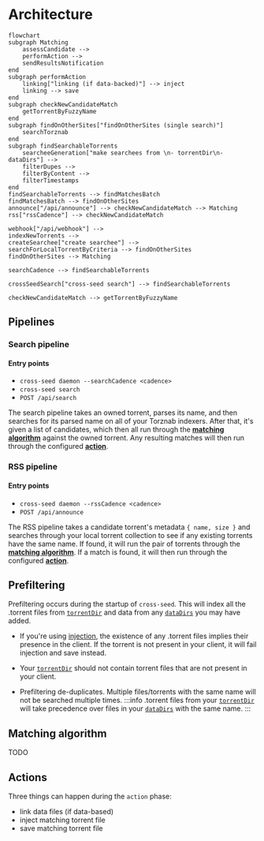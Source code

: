 # Architecture

```mermaid
flowchart
subgraph Matching
    assessCandidate -->
    performAction -->
    sendResultsNotification
end
subgraph performAction
    linking["linking (if data-backed)"] --> inject
    linking --> save
end
subgraph checkNewCandidateMatch
    getTorrentByFuzzyName
end
subgraph findOnOtherSites["findOnOtherSites (single search)"]
    searchTorznab
end
subgraph findSearchableTorrents
    searcheeGeneration["make searchees from \n- torrentDir\n- dataDirs"] -->
    filterDupes -->
    filterByContent -->
    filterTimestamps
end
findSearchableTorrents --> findMatchesBatch
findMatchesBatch --> findOnOtherSites
announce["/api/announce"] --> checkNewCandidateMatch --> Matching
rss["rssCadence"] --> checkNewCandidateMatch

webhook["/api/webhook"] -->
indexNewTorrents -->
createSearchee["create searchee"] -->
searchForLocalTorrentByCriteria --> findOnOtherSites
findOnOtherSites --> Matching

searchCadence --> findSearchableTorrents

crossSeedSearch["cross-seed search"] --> findSearchableTorrents

checkNewCandidateMatch --> getTorrentByFuzzyName
```

## Pipelines

### Search pipeline

#### Entry points

- `cross-seed daemon --searchCadence <cadence>`
- `cross-seed search`
- `POST /api/search`

The search pipeline takes an owned torrent, parses its name, and then searches for
its parsed name on all of your Torznab indexers. After that, it's given a list
of candidates, which then all run through the [**matching algorithm**](#matching-algorithm)
against the owned torrent. Any resulting matches will then run through the configured
[**action**](#actions).

### RSS pipeline

#### Entry points

- `cross-seed daemon --rssCadence <cadence>`
- `POST /api/announce`

The RSS pipeline takes a candidate torrent's metadata `{ name, size }` and
searches through your local torrent collection to see if any existing torrents
have the same name. If found, it will run the pair of torrents through the
[**matching algorithm**](#matching-algorithm). If a match is found, it will then
run through the configured [**action**](#actions).

## Prefiltering

Prefiltering occurs during the startup of `cross-seed`. This will index all the .torrent files from
[`torrentDir`](../basics/options.md#torrentdir) and data from any [`dataDirs`](../basics/options.md#datadirs)
you may have added.

- If you're using [injection](../tutorials/injection.md), the existence of any .torrent files implies their
  presence in the client. If the torrent is not present in your client, it will fail injection and save instead.

- Your [`torrentDir`](../basics/options.md#torrentdir) should not contain torrent files that are not present in your client.

- Prefiltering de-duplicates. Multiple files/torrents with the same name will not be searched multiple times.
  :::info
  .torrent files from your [`torrentDir`](../basics/options.md#torrentdir) will take precedence over files in your [`dataDirs`](../basics/options.md#datadirs) with the same name.
  :::

## Matching algorithm

TODO

## Actions

Three things can happen during the `action` phase:

- link data files (if data-based)
- inject matching torrent file
- save matching torrent file
